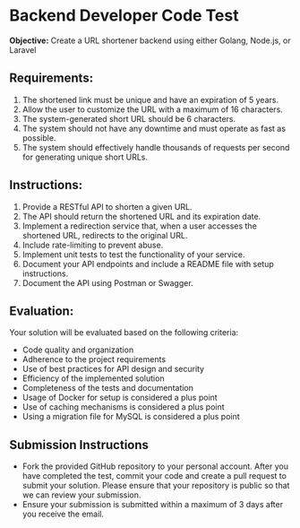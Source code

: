 # Backend Developer Code Test

**Objective:** Create a URL shortener backend using either Golang, Node.js, or Laravel

## Requirements:

1. The shortened link must be unique and have an expiration of 5 years.
2. Allow the user to customize the URL with a maximum of 16 characters.
3. The system-generated short URL should be 6 characters.
4. The system should not have any downtime and must operate as fast as possible.
5. The system should effectively handle thousands of requests per second for generating unique short URLs.

## Instructions:

1. Provide a RESTful API to shorten a given URL.
2. The API should return the shortened URL and its expiration date.
3. Implement a redirection service that, when a user accesses the shortened URL, redirects to the original URL.
4. Include rate-limiting to prevent abuse.
5. Implement unit tests to test the functionality of your service.
6. Document your API endpoints and include a README file with setup instructions.
7. Document the API using Postman or Swagger.

## Evaluation:

Your solution will be evaluated based on the following criteria:

- Code quality and organization
- Adherence to the project requirements
- Use of best practices for API design and security
- Efficiency of the implemented solution
- Completeness of the tests and documentation
- Usage of Docker for setup is considered a plus point
- Use of caching mechanisms is considered a plus point
- Using a migration file for MySQL is considered a plus point

## Submission Instructions

- Fork the provided GitHub repository to your personal account. After you have completed the test, commit your code and create a pull request to submit your solution. Please ensure that your repository is public so that we can review your submission.
- Ensure your submission is submitted within a maximum of 3 days after you receive the email.